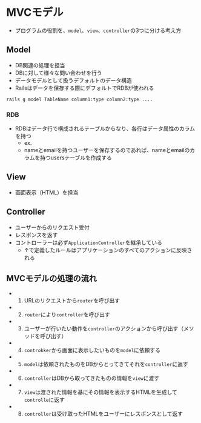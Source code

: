 # MVCモデル
- プログラムの役割を、`model`、`view`、`controller`の3つに分ける考え方

## Model
- DB関連の処理を担当
- DBに対して様々な問い合わせを行う
- データモデルとして扱うデフォルトのデータ構造
- Railsはデータを保存する際にデフォルトでRDBが使われる

```
rails g model TableName column1:type column2:type ....
```

### RDB
- RDBはデータ行で構成されるテーブルからなり、各行はデータ属性のカラムを持つ
  - ex.
  - nameとemailを持つユーザーを保存するのであれば、nameとemailのカラムを持つusersテーブルを作成する

## View
- 画面表示（HTML）を担当

## Controller
- ユーザーからのリクエスト受付
- レスポンスを返す
- コントローラーは必ず`ApplicationController`を継承している
  - ↑で定義したルールはアプリケーションのすべてのアクションに反映される

## MVCモデルの処理の流れ
- 1. URLのリクエストから`router`を呼び出す
- 2. `router`により`controller`を呼び出す
- 3. ユーザーが行いたい動作を`controller`のアクションから呼び出す（メソッドを呼び出す）
- 4. `controkker`から画面に表示したいものを`model`に依頼する
- 5. `model`は依頼されたものをDBからとってきてそれを`controller`に返す
- 6. `controller`はDBから取ってきたものの情報を`view`に渡す
- 7. `view`は渡された情報を基にその情報を表示するHTMLを生成して`controlle`に返す
- 8. `controller`は受け取ったHTMLをユーザーにレスポンスとして返す